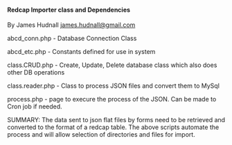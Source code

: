 ####  Redcap Importer class and Dependencies 
 By James Hudnall  james.hudnall@gmail.com

 <p>abcd_conn.php - Database Connection Class</p>
 <p>abcd_etc.php - Constants defined for use in system</p>
 <p>class.CRUD.php - Create, Update, Delete database class which also does other DB operations</p>
 <p>class.reader.php - Class to process JSON files and convert them to MySql</p>
 <p>process.php - page to execure the process of the JSON. Can be made to Cron job if needed.</p> 

SUMMARY: The data sent to json flat files by forms need to be retrieved and converted to the format of a redcap table. 
The above scripts automate the process and will allow selection of directories and files for import. 
